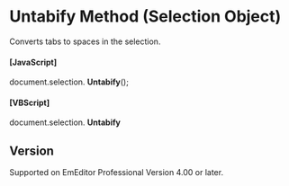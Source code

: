 # Untabify Method (Selection Object)

Converts tabs to spaces in the selection.

#### \[JavaScript\]

document.selection. **Untabify**();

#### \[VBScript\]

document.selection. **Untabify**

## Version

Supported on EmEditor Professional Version 4.00 or later.
